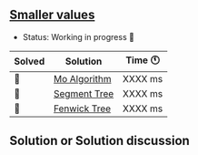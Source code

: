 ## [Smaller values](file:///home/vincent/Downloads/Text14012019.pdf)

- Status: Working in progress :construction: 

Solved | Solution | Time :clock11: | 
--- | --- | --- | 
:construction:  | [Mo Algorithm](#TODO) | XXXX ms | 
:construction:  | [Segment Tree](#TODO) | XXXX ms | 
:construction:  | [Fenwick Tree](#TODO) | XXXX ms | 

## Solution or Solution discussion